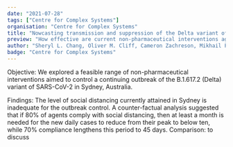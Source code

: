 ```yaml
---
date: "2021-07-28"
tags: ["Centre for Complex Systems"]
organisation: "Centre for Complex Systems"
title: "Nowcasting transmission and suppression of the Delta variant of SARS-CoV-2 in Australia"
preview: "How effective are current non-pharmaceutical interventions against the Sydney COVID-19 outbreak?"
author: "Sheryl L. Chang, Oliver M. Cliff, Cameron Zachreson, Mikhail Prokopenko"
badge: "Centre for Complex Systems"
---
```


Objective: We explored a feasible range of non-pharmaceutical interventions aimed to control a continuing outbreak of the B.1.617.2 (Delta) variant of SARS-CoV-2 in Sydney, Australia.

Findings: The level of social distancing currently attained in Sydney is inadequate for the outbreak control. A counter-factual analysis suggested that if 80% of agents comply with social distancing, then at least a month is needed for the new daily cases to reduce from their peak to below ten, while 70% compliance lengthens this period to 45 days.
Comparison: to discuss



